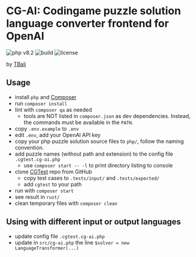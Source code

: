 # CG-AI: Codingame puzzle solution language converter frontend for OpenAI

![php v8.2](https://shields.io/badge/php-8.2-blue?logo=php)
![build](https://img.shields.io/github/actions/workflow/status/tbali0524/advent-of-code-solutions/qa.yml)
![license](https://img.shields.io/github/license/tbali0524/advent-of-code-solutions)

by [TBali](https://www.codingame.com/profile/08e6e13d9f7cad047d86ec4d10c777500155033)

## Usage

* install `php` and [Composer](https://getcomposer.org/)
* run `composer install`
* lint with `composer qa` as needed
    * tools are NOT listed in `composer.json` as dev dependencies. Instead, the commands must be available in the `PATH`.
* copy `.env.example` to `.env`
* edit `.env`, add your OpenAI API key
* copy your php puzzle solution source files to `php/`, follow the naming convention.
* add puzzle names (without path and extension) to the config file `.cgtest.cg-ai.php`
    * use `composer start -- -l` to print directory listing to console
* clone [CGTest](https://github.com/tbali0524/cgtest) repo from GitHub
    * copy test cases to `.tests/input/` and `.tests/expected/`
    * add `cgtest` to your path
* run with `composer start`
* see result in `rust/`
* clean temporary files with `composer clean`

## Using with different input or output languages

* update config file `.cgtest.cg-ai.php`
* update in `src/cg-ai.php` the line `$solver = new LanguageTransformer(...)`
